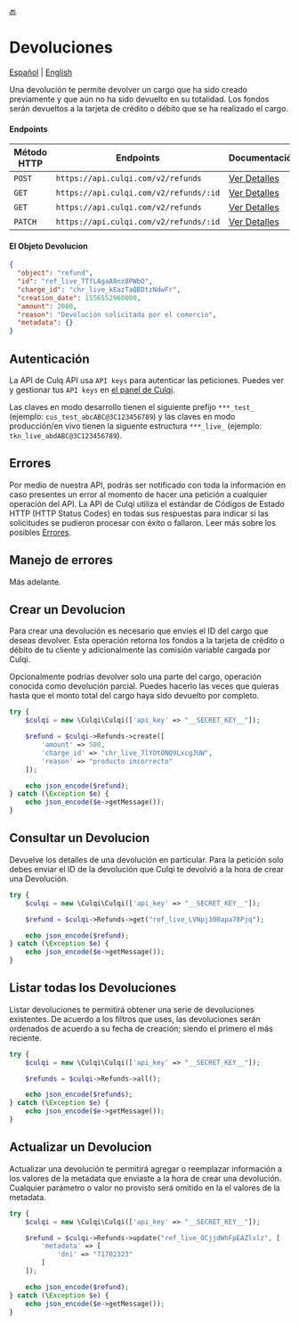 [:back:](/docs/README.md)

# Devoluciones

[Español](/docs/refunds/README.es.md) |
[English](/docs/refunds/README.md)

Una devolución te permite devolver un cargo que ha sido creado previamente y que aún no ha sido devuelto en su totalidad. Los fondos serán devueltos a la tarjeta de crédito o débito que se ha realizado el cargo.

#### Endpoints

| Método HTTP | Endpoints                              | Documentación                                                  |
| ----------- | -------------------------------------- | -------------------------------------------------------------- |
| `POST`      | `https://api.culqi.com/v2/refunds`     | [Ver Detalles](https://www.culqi.com/api/#devoluciones#create) |
| `GET`       | `https://api.culqi.com/v2/refunds/:id` | [Ver Detalles](https://www.culqi.com/api/#devoluciones#detail) |
| `GET`       | `https://api.culqi.com/v2/refunds`     | [Ver Detalles](https://www.culqi.com/api/#devoluciones#list)   |
| `PATCH`     | `https://api.culqi.com/v2/refunds/:id` | [Ver Detalles](https://www.culqi.com/api/#devoluciones#update) |

#### El Objeto Devolucion

```json
{
  "object": "refund",
  "id": "ref_live_TTfLAgaA8nz8PWbO",
  "charge_id": "chr_live_kEazTaQBDtzNdwFr",
  "creation_date": 1556552960000,
  "amount": 2000,
  "reason": "Devolución solicitada por el comercio",
  "metadata": {}
}
```

## Autenticación

La API de Culq API usa `API keys` para autenticar las peticiones. Puedes ver y gestionar tus `API keys` en [el panel de Culqi](https://integ-panel.culqi.com/#/desarrollo/llaves).

Las claves en modo desarrollo tienen el siguiente prefijo `***_test_` (ejemplo: `cus_test_abcABC@3C123456789`) y las claves en modo producción/en vivo tienen la siguente estructura `***_live_` (ejemplo: `tkn_live_abdABC@3C123456789`).

## Errores

Por medio de nuestra API, podrás ser notificado con toda la información en caso presentes un error al momento de hacer una petición a cualquier operación del API. La API de Culqi utiliza el estándar de Códigos de Estado HTTP (HTTP Status Codes) en todas sus respuestas para indicar si las solicitudes se pudieron procesar con éxito o fallaron. Leer más sobre los posibles [Errores](https://www.culqi.com/api/#/errores).

## Manejo de errores

Más adelante.

## Crear un Devolucion

Para crear una devolución es necesario que envíes el ID del cargo que deseas devolver. Esta operación retorna los fondos a la tarjeta de crédito o débito de tu cliente y adicionalmente las comisión variable cargada por Culqi.

Opcionalmente podrías devolver solo una parte del cargo, operación conocida como devolución parcial. Puedes hacerlo las veces que quieras hasta que el monto total del cargo haya sido devuelto por completo.

```php
try {
    $culqi = new \Culqi\Culqi(['api_key' => "__SECRET_KEY__"]);

    $refund = $culqi->Refunds->create([
        'amount' => 500,
        'charge_id' => "chr_live_7lYOtONQ9LxcgJUW",
        'reason' => "producto incorrecto"
    ]);

    echo json_encode($refund);
} catch (\Exception $e) {
    echo json_encode($e->getMessage());
}
```

## Consultar un Devolucion

Devuelve los detalles de una devolución en particular. Para la petición solo debes enviar el ID de la devolución que Culqi te devolvió a la hora de crear una Devolución.

```php
try {
    $culqi = new \Culqi\Culqi(['api_key' => "__SECRET_KEY__"]);

    $refund = $culqi->Refunds->get("ref_live_LVNpj300apa78Pjq");

    echo json_encode($refund);
} catch (\Exception $e) {
    echo json_encode($e->getMessage());
}
```

## Listar todas los Devoluciones

Listar devoluciones te permitirá obtener una serie de devoluciones existentes. De acuerdo a los filtros que uses, las devoluciones serán ordenados de acuerdo a su fecha de creación; siendo el primero el más reciente.

```php
try {
    $culqi = new \Culqi\Culqi(['api_key' => "__SECRET_KEY__"]);

    $refunds = $culqi->Refunds->all();

    echo json_encode($refunds);
} catch (\Exception $e) {
    echo json_encode($e->getMessage());
}
```

## Actualizar un Devolucion

Actualizar una devolución te permitirá agregar o reemplazar información a los valores de la metadata que enviaste a la hora de crear una devolución. Cualquier parámetro o valor no provisto será omitido en la el valores de la metadata.

```php
try {
    $culqi = new \Culqi\Culqi(['api_key' => "__SECRET_KEY__"]);

    $refund = $culqi->Refunds->update("ref_live_0CjjdWhFpEAZlxlz", [
        'metadata' => [
            'dni' => "71702323"
        ]
    ]);

    echo json_encode($refund);
} catch (\Exception $e) {
    echo json_encode($e->getMessage());
}
```
